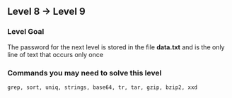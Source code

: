 ## Level 8 -> Level 9

### Level Goal
The password for the next level is stored in the file **data.txt** and is the only line of text that occurs only once

### Commands you may need to solve this level
`grep, sort, uniq, strings, base64, tr, tar, gzip, bzip2, xxd`
